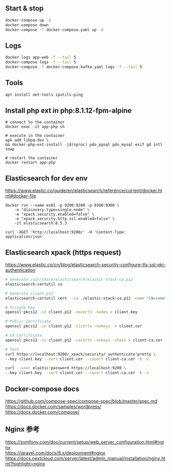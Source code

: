 ## Start & stop
```bash
docker-compose up -d
docker-compose down
docker-compose -f docker-compose.yaml up -d
```


## Logs
```bash
docker logs app-web -f --tail 5
docker-compose logs -f --tail 5
docker-compose -f docker-compose.kafka.yaml logs -f --tail 5
```


## Tools
```bash
apt install net-tools iputils-ping
```


## Install php ext in php:8.1.12-fpm-alpine
```shell
# connect to the container
docker exec -it app-php sh
```
```shell
# execute in the container
apk add libpq-dev \
&& docker-php-ext-install -j$(nproc) pdo_pgsql pdo_mysql exif gd intl soap
```
```shell
# restart the container
docker restart app-php
```

## Elasticsearch for dev env
https://www.elastic.co/guide/en/elasticsearch/reference/current/docker.html#docker-file
```shell
docker run --name es01 -p 9200:9200 -p 9300:9300 \
    -e "discovery.type=single-node" \
    -e "xpack.security.enabled=false" \
    -e "xpack.security.http.ssl.enabled=false" \
    -it elasticsearch:8.5.3
```
```shell
curl -XGET 'http://localhost:9200/' -H 'Content-Type: application/json'
```

## Elasticsearch xpack (https request)
https://www.elastic.co/cn/blog/elasticsearch-security-configure-tls-ssl-pki-authentication
```sh
# Generate /usr/share/elasticsearch/elastic-stack-ca.p12
elasticsearch-certutil ca

# Generate client.p12
elasticsearch-certutil cert --ca ./elastic-stack-ca.p12 -name "CN=something,OU=Consulting Team,DC=mydomain,DC=com"

# Private Key
openssl pkcs12 -in client.p12 -nocerts -nodes > client.key

# Public Certificate
openssl pkcs12 -in client.p12 -clcerts -nokeys  > client.cer

# CA Certificate
openssl pkcs12 -in client.p12 -cacerts -nokeys -chain > client-ca.cer

# Test
curl https://localhost:9200/_xpack/security/_authenticate?pretty \
--key client.key --cert client.cer --cacert client-ca.cer -k -v

curl --user elastic:password https://localhost:9200 \
--key client.key --cert client.cer --cacert client-ca.cer -k -v
```

## Docker-compose docs
https://github.com/compose-spec/compose-spec/blob/master/spec.md  
https://docs.docker.com/samples/wordpress/  
https://docs.docker.com/compose/  


## Nginx 参考
https://symfony.com/doc/current/setup/web_server_configuration.html#nginx  
https://laravel.com/docs/8.x/deployment#nginx  
https://docs.nextcloud.com/server/latest/admin_manual/installation/nginx.html?highlight=nginx  
